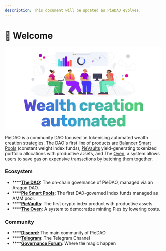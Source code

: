 ```yaml
---
description: This document will be updated as PieDAO evolves.
---
```


# 👋  Welcome

![](.gitbook/assets/screenshot-2021-03-07-at-01.20.04.png)

  
PieDAO is a community DAO focused on tokenising automated wealth creation strategies. The DAO's first line of products are [Balancer Smart Pools](technical/untitled.md) \(constant weight index funds\), [PieVaults](technical/pies-pievaults.md) yield-generating tokenized portfolio allocations with productive assets, and The [Oven](pies/oven.md), a system allows users to save gas on expensive transactions by batching them together.

### Ecosystem

* \*\*\*\*[**The DAO**](governance/aragon-dao.md)**:** The on-chain governance of PieDAO, managed via an Aragon DAO.
* \*\*\*\*[**Pie Smart Pools**](technical/untitled.md): The first DAO-governed Index funds managed as AMM pool. 
* \*\*\*\*[**PieVaults**](technical/pies-pievaults.md): The first crypto index product with productive assets.
* \*\*\*\*[**The Oven**](pies/oven.md): A system to democratize minting Pies by lowering costs.

### Community

* \*\*\*\*[**Discord**](https://discord.com/invite/SDnudcu)**:** The main community of PieDAO
* \*\*\*\*[**Telegram**](https://t.me/piedao): The Telegram Channel
* \*\*\*\*[**Governance Forum**](http://forum.piedao.org/): Where the magic happen 

